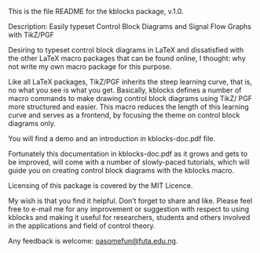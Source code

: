 This is the file README for the kblocks package, v.1.0.

Description: Easily typeset Control Block Diagrams and Signal Flow Graphs with TikZ/PGF

Desiring to typeset control block diagrams in LaTeX and dissatisfied 
with the other LaTeX macro packages that can be found online, 
I thought: why not write my own macro package for this purpose. 

Like all LaTeX packages, TikZ/PGF inherits the steep learning curve, that is, 
no what you see is what you get. 
Basically, kblocks defines a number of macro commands to make drawing control block diagrams 
using TikZ/ PGF more structured and easier. 
This macro reduces the length of this learning curve and serves as a frontend, 
by focusing the theme on control block diagrams only.

You will find a demo and an introduction in kblocks-doc.pdf file. 

Fortunately this documentation in kblocks-doc.pdf as it grows and gets to be improved, 
will come with a number of slowly-paced tutorials, which will guide you 
on creating control block diagrams with the kblocks macro.

Licensing of this package is covered by the MIT Licence.

My wish is that you find it helpful. Don’t forget to share and like. 
Please feel free to e-mail me for any improvement or suggestion with respect to 
using kblocks and making it useful for researchers, students and others involved
in the applications and field of control theory.

Any feedback is welcome: oasomefun@futa.edu.ng.<Oluwasegun Somefun>
